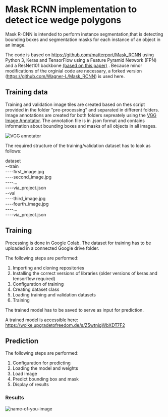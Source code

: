 
# Mask RCNN implementation to detect ice wedge polygons


Mask R-CNN is intended to perform instance segmentation,that is detecting bounding boxes and segmentation masks for each instance of an object in an image.

The code is based on https://github.com/matterport/Mask_RCNN using Python 3, Keras and TensorFlow using  a Feature Pyramid Network (FPN) and a ResNet101 backbone [(based on this paper)](https://arxiv.org/pdf/1703.06870.pdf)
. Because minor modifications of the orginial code are necessary, a forked version (https://github.com/Wagner-L/Mask_RCNN) is used here.



## Training data

Training and validation image tiles are created based on thes script provided in the folder "pre-processing" and separated in different folders. Image annotations are created for both folders sepreately using the [VGG Image Annotator](ttps://www.robots.ox.ac.uk/~vgg/software/via/via_demo.html). The annotation file is in .json format and contains information about bounding boxes and masks of all objects in all images.

![VGG annotator](https://github.com/Wagner-L/ice_wedge_polygons/blob/main/images/VGG_annotator.png)


The required structure of the training/validation dataset has to look as follows:

dataset<br />
 --train<br />
  ----first_image.jpg<br />
  ----second_image.jpg<br />
  ----...<br />
  ----via_project.json<br />
 --val<br />
  ----third_image.jpg<br />
  ----fourth_image.jpg<br />
  ----...<br />
  ----via_project.json<br />


## Training

Processing is done in Google Colab. The dataset for training has to be uploaded in a connected Google drive folder.

The following steps are performed:
1. Importing and cloning repositories
2. Installing the correct versions of libraries (older versions of keras and tensorflow required)
3. Configuration of training
4. Creating dataset class
5. Loading training and validation datasets
6. Training

The trained model has to be saved to serve as input for prediction.

A trained model is accessible here: https://wolke.upgradetofreedom.de/s/Z5wtnjgWbXDT7F2


## Prediction

The following steps are performed:
1. Configuration for predicting
2. Loading the model and weights
3. Load image
4. Predict bounding box and mask
5. Display of results


### Results

![name-of-you-image](https://your-copied-image-address)

